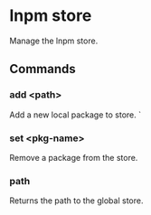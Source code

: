 # lnpm store

Manage the lnpm store.

## Commands

### add &lt;path&gt;

Add a new local package to store. `

### set &lt;pkg-name&gt;

Remove a package from the store.

### path

Returns the path to the global store.
